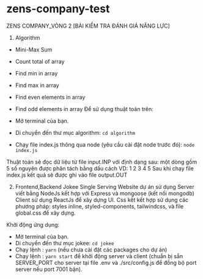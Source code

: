 # zens-company-test

ZENS COMPANY_VÒNG 2 [BÀI KIỂM TRA ĐÁNH GIÁ NĂNG LỰC]

1. Algorithm

- Mini-Max Sum
- Count total of array
- Find min in array
- Find max in array
- Find even elements in array
- Find odd elements in array
  Để sử dụng thuật toán trên:

- Mở terminal của bạn.
- Di chuyển đến thư mục algorithm: `cd algorithm`
- Chạy file index.js thông qua node (yêu cầu cài đặt node trước đó): `node index.js`

Thuật toán sẽ đọc dữ liệu từ file input.INP với định dạng sau: một dòng gồm 5 số nguyên được phân tách bằng dấu cách
VD: 1 2 3 4 5
Sau khi chạy file index.js kết quả sẽ được ghi vào file output.OUT

2. Frontend,Backend
   Jokee Single Serving Website
   dự án sử dụng Server viết bằng NodeJs kết hợp với Express và mongoose (kết nối mongodb)
   Client sử dụng ReactJs để xây dựng UI.
   Css kết kết hợp sử dụng các phương pháp: styles inline, styled-components, tailwindcss, và file global.css để xây dựng.

Khởi động ứng dụng:

- Mở terminal của bạn.
- Di chuyển đến thư mục jokee: `cd jokee`
- Chạy lệnh : `yarn` (nếu chưa cài đặt các packages cho dự án)
- Chạy lệnh : `yarn start` để khởi động server và client (chuẩn bị sẵn SERVER_PORT cho server tại file .env và ./src/config.js để đồng bộ port server nếu port 7001 bận).
